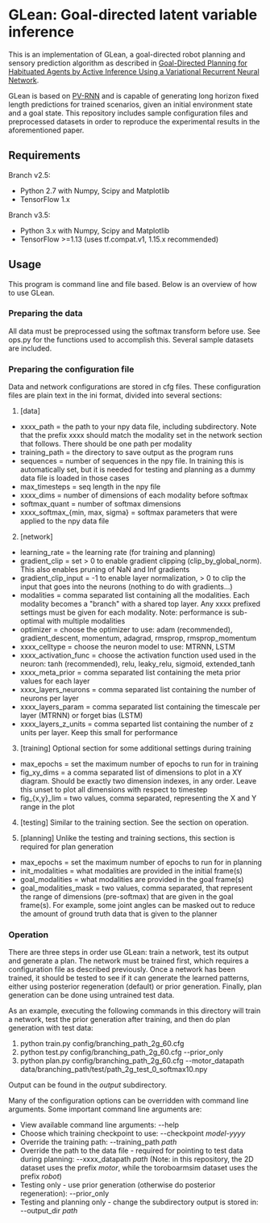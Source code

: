 # GLean: Goal-directed latent variable inference

This is an implementation of GLean, a goal-directed robot planning and sensory prediction algorithm as described in [Goal-Directed Planning for Habituated Agents by Active Inference Using a Variational Recurrent Neural Network](https://www.mdpi.com/1099-4300/22/5/564).

GLean is based on [PV-RNN](https://arxiv.org/abs/1811.01339) and is capable of generating long horizon fixed length predictions for trained scenarios, given an initial environment state and a goal state. This repository includes sample configuration files and preprocessed datasets in order to reproduce the experimental results in the aforementioned paper.

## Requirements
Branch v2.5:

* Python 2.7 with Numpy, Scipy and Matplotlib
* TensorFlow 1.x

Branch v3.5:

* Python 3.x with Numpy, Scipy and Matplotlib
* TensorFlow >=1.13 (uses tf.compat.v1, 1.15.x recommended)

## Usage
This program is command line and file based. Below is an overview of how to use GLean.

### Preparing the data
All data must be preprocessed using the softmax transform before use. See ops.py for the functions used to accomplish this. Several sample datasets are included.

### Preparing the configuration file
Data and network configurations are stored in cfg files. These configuration files are plain text in the ini format, divided into several sections:

1. \[data\]
* xxxx_path = the path to your npy data file, including subdirectory. Note that the prefix xxxx should match the modality set in the network section that follows. There should be one path per modality
* training_path = the directory to save output as the program runs
* sequences = number of sequences in the npy file. In training this is automatically set, but it is needed for testing and planning as a dummy data file is loaded in those cases
* max_timesteps = seq length in the npy file
* xxxx_dims = number of dimensions of each modality before softmax
* softmax_quant = number of softmax dimensions
* xxxx_softmax_{min, max, sigma} = softmax parameters that were applied to the npy data file

2. \[network\]
* learning_rate = the learning rate (for training and planning)
* gradient_clip = set > 0 to enable gradient clipping (clip_by_global_norm). This also enables pruning of NaN and Inf gradients
* gradient_clip_input = -1 to enable layer normalization, > 0 to clip the input that goes into the neurons (nothing to do with gradients...)
* modalities = comma separated list containing all the modalities. Each modality becomes a "branch" with a shared top layer. Any xxxx prefixed settings must be given for each modality. Note: performance is sub-optimal with multiple modalities
* optimizer = choose the optimizer to use: adam (recommended), gradient_descent, momentum, adagrad, rmsprop, rmsprop_momentum
* xxxx_celltype = choose the neuron model to use: MTRNN, LSTM
* xxxx_activation_func = choose the activation function used used in the neuron: tanh (recommended), relu, leaky_relu, sigmoid, extended_tanh
* xxxx_meta_prior = comma separated list containing the meta prior values for each layer
* xxxx_layers_neurons = comma separated list containing the number of neurons per layer
* xxxx_layers_param = comma separated list containing the timescale per layer (MTRNN) or forget bias (LSTM)
* xxxx_layers_z_units = comma separted list containing the number of z units per layer. Keep this small for performance

3. \[training\]
Optional section for some additional settings during training
* max_epochs = set the maximum number of epochs to run for in training
* fig_xy_dims = a comma separated list of dimensions to plot in a XY diagram. Should be exactly two dimension indexes, in any order. Leave this unset to plot all dimensions with respect to timestep
* fig_{x,y}_lim = two values, comma separated, representing the X and Y range in the plot

4. \[testing\]
Similar to the training section. See the section on operation.

5. \[planning\]
Unlike the testing and training sections, this section is required for plan generation
* max_epochs = set the maximum number of epochs to run for in planning
* init_modalities = what modalities are provided in the initial frame(s)
* goal_modalities = what modalities are provided in the goal frame(s)
* goal_modalities_mask = two values, comma separated, that represent the range of dimensions (pre-softmax) that are given in the goal frame(s). For example, some joint angles can be masked out to reduce the amount of ground truth data that is given to the planner

### Operation
There are three steps in order use GLean: train a network, test its output and generate a plan. The network must be trained first, which requires a configuration file as described previously. Once a network has been trained, it should be tested to see if it can generate the learned patterns, either using posterior regeneration (default) or prior generation. Finally, plan generation can be done using untrained test data. 

As an example, executing the following commands in this directory will train a network, test the prior generation after training, and then do plan generation with test data:

1. python train.py config/branching_path_2g_60.cfg
2. python test.py config/branching_path_2g_60.cfg --prior_only
3. python plan.py config/branching_path_2g_60.cfg --motor_datapath data/branching_path/test/path_2g_test_0_softmax10.npy

Output can be found in the _output_ subdirectory.

Many of the configuration options can be overridden with command line arguments. Some important command line arguments are:

* View available command line arguments: --help
* Choose which training checkpoint to use: --checkpoint _model-yyyy_
* Override the training path: --training_path _path_
* Override the path to the data file - required for pointing to test data during planning: --xxxx_datapath _path_ (Note: in this repository, the 2D dataset uses the prefix _motor_, while the toroboarmsim dataset uses the prefix _robot_)
* Testing only - use prior generation (otherwise do posterior regeneration): --prior_only
* Testing and planning only - change the subdirectory output is stored in: --output_dir _path_
